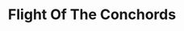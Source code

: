 ---
title: "Flight Of The Conchords"
summary: "Flight of the Conchords is a New Zealand-based comedy band composed of Bret McKenzie and Jemaine Clement. The duo's comedy and music became the basis of a BBC radio series and then an American television series, which premiered in 2007 on HBO, also called Flight of the Conchords. They used to refer to themselves as \"New Zealand's fourth most popular guitar-based digi-bongo acapella-rap-funk-comedy folk duo\", however now are \"the almost award-winning fourth-most-popular folk duo in New Zealand.\""
image: "flight-of-the-conchords.jpg"
apple_music_artist_url: "https://music.apple.com/gb/artist/flight-of-the-conchords/260747279"
---